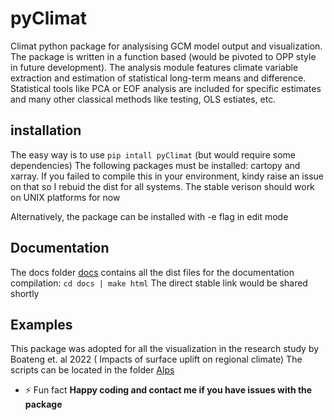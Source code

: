 # pyClimat

Climat python package for analysising GCM model output and visualization. The package is written in a function based 
(would be pivoted to OPP style in future development). The analysis module features climate variable extraction 
and estimation of statistical long-term means and difference. Statistical tools like PCA or EOF analysis are included for specific 
estimates and many other classical methods like testing, OLS estiates, etc. 

## installation 

The easy way is to use `pip intall pyClimat` (but would require some dependencies)
The following packages must be installed: cartopy and xarray. If you failed to compile this in your environment,
kindy raise an issue on that so I rebuid the dist for all systems. The stable verison should work on UNIX platforms for now

Alternatively, the package can be installed with -e flag in edit mode

## Documentation 

The docs folder [docs](./docs/) contains all the dist files for the documentation compilation: 
 `cd docs | make html`
The direct stable link would be shared shortly

## Examples

This package was adopted for all the visualization in the research study by Boateng et. al 2022 ( Impacts of surface uplift on regional climate)
The scripts can be located in the folder [Alps](./examples/Alps/)


- ⚡ Fun fact **Happy coding and contact me if you have issues with the package**